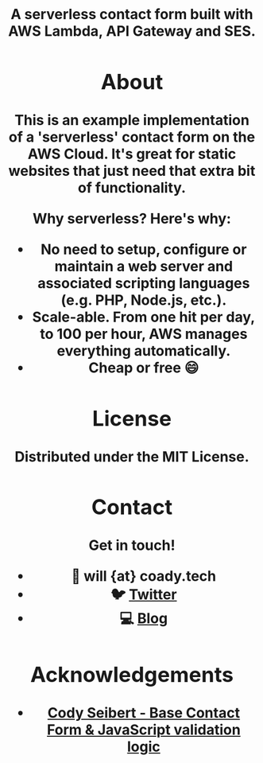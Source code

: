 <br />
<p align="center">
  <h1 align="center"><Serverless Contact Form</h1>

  <p align="center">
    A serverless contact form built with AWS Lambda, API Gateway and SES.
  </p>
</p>


<!-- ABOUT -->
## About

This is an example implementation of a 'serverless' contact form on the AWS Cloud. It's great for static websites that just need that extra bit of functionality.  

Why serverless? Here's why:
* No need to setup, configure or maintain a web server and associated scripting languages (e.g. PHP, Node.js, etc.).
* Scale-able. From one hit per day, to 100 per hour, AWS manages everything automatically.
* Cheap or free :smile:

<!-- LICENSE -->
## License

Distributed under the MIT License.  


<!-- CONTACT -->
## Contact

Get in touch!

 - :email: will {at} coady.tech
 - :bird: [Twitter](https://twitter.com/CoadyTech)
 - :computer: [Blog](https://coady.tech/)


<!-- ACKNOWLEDGEMENTS -->
## Acknowledgements
* [Cody Seibert - Base Contact Form & JavaScript validation logic](https://github.com/codyseibert/youtube/tree/master/js-contact-form-validation)




